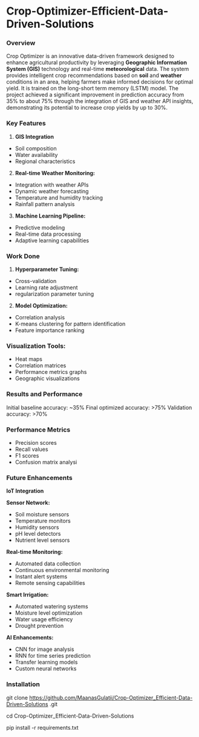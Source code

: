# Crop-Optimizer-Efficient-Data-Driven-Solutions

### Overview
Crop Optimizer is an innovative data-driven framework designed to enhance agricultural productivity by leveraging **Geographic Information System (GIS)** technology and real-time **meteorological** data. The system provides intelligent crop recommendations based on **soil** and **weather** conditions in an area, helping farmers make informed decisions for optimal yield. It is trained on the long-short term memory (LSTM) model.
The project achieved a significant improvement in prediction accuracy from 35% to about 75% through the integration of GIS and weather API insights, demonstrating its potential to increase crop yields by up to 30%.

### Key Features

1. **GIS Integration**
- Soil composition
- Water availability
- Regional characteristics


2. **Real-time Weather Monitoring:**

- Integration with weather APIs
- Dynamic weather forecasting
- Temperature and humidity tracking
- Rainfall pattern analysis


3. **Machine Learning Pipeline:**

- Predictive modeling
- Real-time data processing
- Adaptive learning capabilities

### Work Done


1. **Hyperparameter Tuning:**

- Cross-validation
- Learning rate adjustment
- regularization parameter tuning


2. **Model Optimization:**

- Correlation analysis
- K-means clustering for pattern identification
- Feature importance ranking


### Visualization Tools:

- Heat maps
- Correlation matrices
- Performance metrics graphs
- Geographic visualizations



### Results and Performance


Initial baseline accuracy: ~35%
Final optimized accuracy: >75%
Validation accuracy: >70%

### Performance Metrics

- Precision scores
- Recall values
- F1 scores
- Confusion matrix analysi

### Future Enhancements
**IoT Integration**

**Sensor Network:**

 - Soil moisture sensors
 - Temperature monitors
 - Humidity sensors
 - pH level detectors
 - Nutrient level sensors


**Real-time Monitoring:**

 - Automated data collection
 - Continuous environmental monitoring
 - Instant alert systems
 - Remote sensing capabilities


**Smart Irrigation:**

 - Automated watering systems
 - Moisture level optimization
 - Water usage efficiency
 - Drought prevention



**AI Enhancements:**

 - CNN for image analysis
 - RNN for time series prediction
 - Transfer learning models
 - Custom neural networks

### Installation

git clone https://github.com/MaanasGulatii/Crop-Optimizer_Efficient-Data-Driven-Solutions
.git

cd Crop-Optimizer_Efficient-Data-Driven-Solutions

pip install -r requirements.txt



